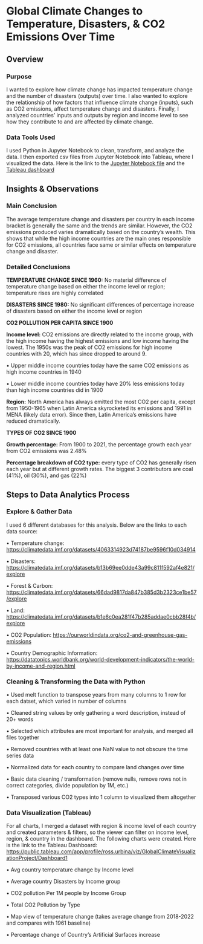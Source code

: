 # Global Climate Changes to Temperature, Disasters, & CO2 Emissions Over Time

## Overview
### Purpose
I wanted to explore how climate change has impacted temperature change and the number of disasters (outputs) over time. I also wanted to explore the relationship of how factors that influence climate change (inputs), such as CO2 emissions, affect temperature change and disasters. Finally, I analyzed countries’ inputs and outputs by region and income level to see how they contribute to and are affected by climate change.

### Data Tools Used
I used Python in Jupyter Notebook to clean, transform, and analyze the data. I then exported csv files from Jupyter Notebook into Tableau, where I visualized the data. Here is the link to the [Jupyter Notebook file](https://github.com/rossurbina/Climate_Data/blob/main/Climate_Data_Analysis.ipynb) and the [Tableau dashboard](https://public.tableau.com/app/profile/ross.urbina/viz/GlobalClimateVisualizationProject/Dashboard1)

## Insights & Observations
### Main Conclusion
The average temperature change and disasters per country in each income bracket is generally the same and the trends are similar. However, the CO2 emissions produced varies dramatically based on the country’s wealth. This shows that while the high income countries are the main ones responsible for CO2 emissions, all countries face same or similar effects on temperature change and disaster.

### Detailed Conclusions

**TEMPERATURE CHANGE SINCE 1960:** No material difference of temperature change based on either the income level or region; temperature rises are highly correlated

**DISASTERS SINCE 1980:** No significant differences of percentage increase of disasters based on either the income level or region

**CO2 POLLUTION PER CAPITA SINCE 1900**

  **Income level:** CO2 emissions are directly related to the income group, with the high income having the highest emissions and low income having the lowest. The 1950s was the peak of CO2 emissions for high income countries with 20, which has since dropped to around 9. 
  
  •	Upper middle income countries today have the same CO2 emissions as high income countries in 1940

  •	Lower middle income countries today have 20% less emissions today than high income countries did in 1900
  
  **Region:** North America has always emitted the most CO2 per capita, except from 1950-1965 when Latin America skyrocketed its emissions and 1991 in MENA (likely data error). Since then, Latin America’s emissions have reduced dramatically. 

**TYPES OF CO2 SINCE 1900**

**Growth percentage:** From 1900 to 2021, the percentage growth each year from CO2 emissions was 2.48%

**Percentage breakdown of CO2 type:** every type of CO2 has generally risen each year but at different growth rates. The biggest 3 contributors are coal (41%), oil (30%), and gas (22%)

## Steps to Data Analytics Process

### Explore & Gather Data
I used 6 different databases for this analysis. Below are the links to each data source: 

•	Temperature change: https://climatedata.imf.org/datasets/4063314923d74187be9596f10d034914 

•	Disasters: https://climatedata.imf.org/datasets/b13b69ee0dde43a99c811f592af4e821/explore 

•	Forest & Carbon: https://climatedata.imf.org/datasets/66dad9817da847b385d3b2323ce1be57/explore 

•	Land: https://climatedata.imf.org/datasets/b1e6c0ea281f47b285addae0cbb28f4b/explore 

•	CO2 Population: https://ourworldindata.org/co2-and-greenhouse-gas-emissions 

•	Country Demographic Information: https://datatopics.worldbank.org/world-development-indicators/the-world-by-income-and-region.html 

### Cleaning & Transforming the Data with Python

•	Used melt function to transpose years from many columns to 1 row for each datset, which varied in number of columns

•	Cleaned string values by only gathering a word description, instead of 20+ words

•	Selected which attributes are most important for analysis, and merged all files together

•	Removed countries with at least one NaN value to not obscure the time series data

•	Normalized data for each country to compare land changes over time

•	Basic data cleaning / transformation (remove nulls, remove rows not in correct categories, divide population by 1M, etc.)

•	Transposed various CO2 types into 1 column to visualized them altogether

### Data Visualization (Tableau)

For all charts, I merged a dataset with region & income level of each country and created parameters & filters, so the viewer can filter on income level, region, & country in the dashboard. The following charts were created. Here is the link to the Tableau Dashboard: https://public.tableau.com/app/profile/ross.urbina/viz/GlobalClimateVisualizationProject/Dashboard1

•	Avg country temperature change by Income level

•	Average country Disasters by Income group

•	CO2 pollution Per 1M people by Income Group

•	Total CO2 Pollution by Type

•	Map view of temperature change (takes average change from 2018-2022 and compares with 1961 baseline)

•	Percentage change of Country’s Artificial Surfaces increase


